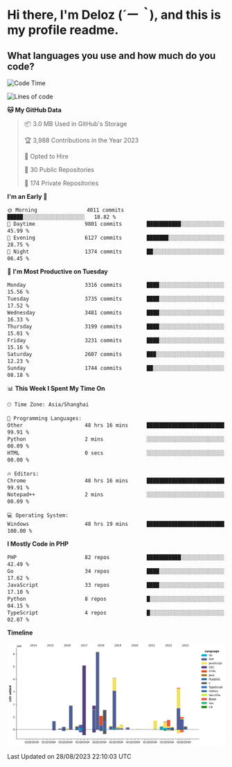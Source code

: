 # **Hi there, I'm Deloz (*´ー｀*), and this is my profile readme.**

## **What languages you use and how much do you code?**

<!--START_SECTION:waka-->
![Code Time](http://img.shields.io/badge/Code%20Time-2%2C245%20hrs%2023%20mins-blue)

![Lines of code](https://img.shields.io/badge/From%20Hello%20World%20I%27ve%20Written-31.5%20million%20lines%20of%20code-blue)

**🐱 My GitHub Data** 

> 📦 3.0 MB Used in GitHub's Storage 
 > 
> 🏆 3,988 Contributions in the Year 2023
 > 
> 💼 Opted to Hire
 > 
> 📜 30 Public Repositories 
 > 
> 🔑 174 Private Repositories 
 > 
**I'm an Early 🐤** 

```text
🌞 Morning                4011 commits        █████░░░░░░░░░░░░░░░░░░░░   18.82 % 
🌆 Daytime                9801 commits        ███████████░░░░░░░░░░░░░░   45.99 % 
🌃 Evening                6127 commits        ███████░░░░░░░░░░░░░░░░░░   28.75 % 
🌙 Night                  1374 commits        ██░░░░░░░░░░░░░░░░░░░░░░░   06.45 % 
```
📅 **I'm Most Productive on Tuesday** 

```text
Monday                   3316 commits        ████░░░░░░░░░░░░░░░░░░░░░   15.56 % 
Tuesday                  3735 commits        ████░░░░░░░░░░░░░░░░░░░░░   17.52 % 
Wednesday                3481 commits        ████░░░░░░░░░░░░░░░░░░░░░   16.33 % 
Thursday                 3199 commits        ████░░░░░░░░░░░░░░░░░░░░░   15.01 % 
Friday                   3231 commits        ████░░░░░░░░░░░░░░░░░░░░░   15.16 % 
Saturday                 2607 commits        ███░░░░░░░░░░░░░░░░░░░░░░   12.23 % 
Sunday                   1744 commits        ██░░░░░░░░░░░░░░░░░░░░░░░   08.18 % 
```


📊 **This Week I Spent My Time On** 

```text
🕑︎ Time Zone: Asia/Shanghai

💬 Programming Languages: 
Other                    48 hrs 16 mins      █████████████████████████   99.91 % 
Python                   2 mins              ░░░░░░░░░░░░░░░░░░░░░░░░░   00.09 % 
HTML                     0 secs              ░░░░░░░░░░░░░░░░░░░░░░░░░   00.00 % 

🔥 Editors: 
Chrome                   48 hrs 16 mins      █████████████████████████   99.91 % 
Notepad++                2 mins              ░░░░░░░░░░░░░░░░░░░░░░░░░   00.09 % 

💻 Operating System: 
Windows                  48 hrs 19 mins      █████████████████████████   100.00 % 
```

**I Mostly Code in PHP** 

```text
PHP                      82 repos            ███████████░░░░░░░░░░░░░░   42.49 % 
Go                       34 repos            ████░░░░░░░░░░░░░░░░░░░░░   17.62 % 
JavaScript               33 repos            ████░░░░░░░░░░░░░░░░░░░░░   17.10 % 
Python                   8 repos             █░░░░░░░░░░░░░░░░░░░░░░░░   04.15 % 
TypeScript               4 repos             █░░░░░░░░░░░░░░░░░░░░░░░░   02.07 % 
```



**Timeline**

![Lines of Code chart](https://raw.githubusercontent.com/deloz/deloz/main/assets/bar_graph.png)


 Last Updated on 28/08/2023 22:10:03 UTC
<!--END_SECTION:waka-->
